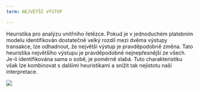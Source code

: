 ```yaml
---
term: NEJVĚTŠÍ VÝSTUP

---
```

Heuristika pro analýzu vnitřního řetězce. Pokud je v jednoduchém platebním modelu identifikován dostatečně velký rozdíl mezi dvěma výstupy transakce, lze odhadnout, že největší výstup je pravděpodobně změna. Tato heuristika největšího výstupu je pravděpodobně nejnepřesnější ze všech. Je-li identifikována sama o sobě, je poměrně slabá. Tuto charakteristiku však lze kombinovat s dalšími heuristikami a snížit tak nejistotu naší interpretace.

![](../../dictionnaire/assets/12.webp)